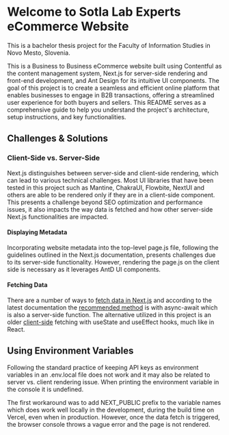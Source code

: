 # Welcome to Sotla Lab Experts eCommerce Website

This is a bachelor thesis project for the Faculty of Information Studies in Novo Mesto, Slovenia.

This is a Business to Business eCommerce website built using Contentful as the content management system, Next.js for server-side rendering and front-end development, and Ant Design for its intuitive UI components. The goal of this project is to create a seamless and efficient online platform that enables businesses to engage in B2B transactions, offering a streamlined user experience for both buyers and sellers. This README serves as a comprehensive guide to help you understand the project's architecture, setup instructions, and key functionalities.

## Challenges & Solutions

### Client-Side vs. Server-Side

Next.js distinguishes between server-side and client-side rendering, which can lead to various technical challenges. Most UI libraries that have been tested in this project such as Mantine, ChakraUI, Flowbite, NextUI and others are able to be rendered only if they are in a client-side component. This presents a challenge beyond SEO optimization and performance issues, it also impacts the way data is fetched and how other server-side Next.js functionalities are impacted.

#### Displaying Metadata

Incorporating website metadata into the top-level page.js file, following the guidelines outlined in the Next.js documentation, presents challenges due to its server-side functionality. However, rendering the page.js on the client side is necessary as it leverages AntD UI components.

#### Fetching Data

There are a number of ways to [fetch data in Next.js](https://medium.com/@brianridolcedev/every-possible-way-to-fetch-data-in-next-js-a569a816784a) and according to the latest documentation the [recommended method](https://nextjs.org/docs/app/building-your-application/data-fetching/fetching) is with async-await which is also a server-side function. The alternative utilized in this project is an older [client-side](https://nextjs.org/docs/pages/building-your-application/data-fetching/client-side) fetching with useState and useEffect hooks, much like in React.

## Using Environment Variables

Following the standard practice of keeping API keys as environment variables in an .env.local file does not work and it may also be related to server vs. client rendering issue. When printing the environment variable in the console it is undefined.

The first workaround was to add NEXT_PUBLIC prefix to the variable names which does work well locally in the development, during the build time on Vercel, even when in production. However, once the data fetch is triggered, the browser console throws a vague error and the page is not rendered.